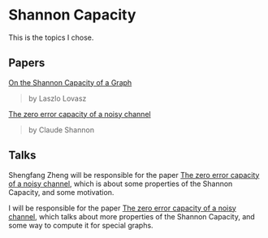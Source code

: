# Shannon Capacity

This is the topics I chose.

## Papers

[On the Shannon Capacity of a Graph](https://ieeexplore.ieee.org/stamp/stamp.jsp?arnumber=1055985)

> by Laszlo Lovasz

[The zero error capacity of a noisy channel](https://ieeexplore.ieee.org/stamp/stamp.jsp?tp=&arnumber=1056798)

> by Claude Shannon

## Talks

Shengfang Zheng will be responsible for the paper  [The zero error capacity of a noisy channel](https://ieeexplore.ieee.org/stamp/stamp.jsp?tp=&arnumber=1056798), which is about some properties of the Shannon Capacity, and some motivation.

I will be responsible for the paper [The zero error capacity of a noisy channel](https://ieeexplore.ieee.org/stamp/stamp.jsp?tp=&arnumber=1056798), which talks about more properties of the Shannon Capacity, and some way to compute it for special graphs.
